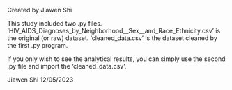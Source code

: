 Created by Jiawen Shi

This study included two .py files.
‘HIV_AIDS_Diagnoses_by_Neighborhood__Sex__and_Race_Ethnicity.csv’ is the original (or raw) dataset.
‘cleaned_data.csv’ is the dataset cleaned by the first .py program.

If you only wish to see the analytical results, you can simply use the second .py file and import the ‘cleaned_data.csv’.

Jiawen Shi
12/05/2023